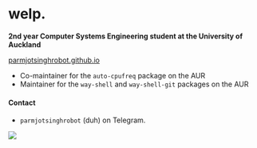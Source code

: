 # welp.
**2nd year Computer Systems Engineering student at the University of Auckland**

[parmjotsinghrobot.github.io](https://parmjotsinghrobot.github.io "parmjotsinghrobot.github.io")

 - Co-maintainer for the `auto-cpufreq` package on the AUR
 - Maintainer for the `way-shell` and `way-shell-git` packages on the AUR

#### Contact
 - `parmjotsinghrobot` (duh) on Telegram.


![](https://komarev.com/ghpvc/?username=parmjotsinghrobot&style=flat-square&color=grey&label=funny+number&abbreviated=true)
